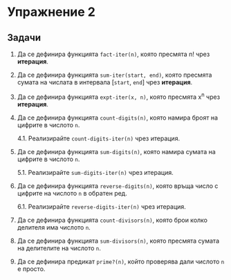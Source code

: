 Упражнение 2
============

Задачи
------

1. Да се дефинира функцията `fact-iter(n)`, която пресмята n! чрез **итерация**.

2. Да се дефинира функцията `sum-iter(start, end)`, която пресмята сумата на числата в интервала [`start`, `end`] чрез **итерация**.

3. Да се дефинира функцията `expt-iter(x, n)`, която пресмята x<sup>n</sup> чрез **итерация**.

4. Да се дефинира функцията `count-digits(n)`, която намира броят на цифрите в числото `n`.

    4.1. Реализирайте `count-digits-iter(n)` чрез итерация.


5. Да се дефинира функцията `sum-digits(n)`, която намира сумата на цифрите в числото `n`.

    5.1. Реализирайте `sum-digits-iter(n)` чрез итерация.


6. Да се дефинира функцията `reverse-digits(n)`, която връща число с цифрите на числото `n` в обратен ред.

    6.1. Реализирайте `reverse-digits-iter(n)` чрез итерация.


7. Да се дефинира функцията `count-divisors(n)`, която брои колко делителя има числото `n`.

8. Да се дефинира функцията `sum-divisors(n)`, която пресмята сумата на делителите на числото `n`.

9. Да се дефинира предикат `prime?(n)`, който проверява дали числото `n` е просто.
